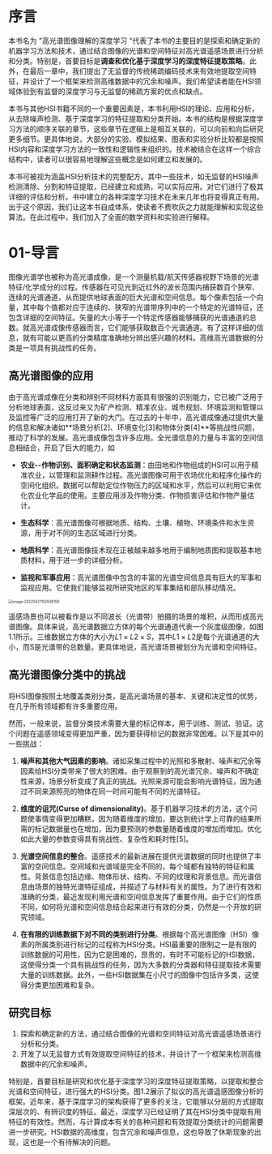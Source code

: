# 序言

本书名为 "高光谱图像理解的深度学习 "代表了本书的主要目的是探索和确定新的机器学习方法和技术，通过结合图像的光谱和空间特征对高光谱遥感场景进行分析和分类。特别是，首要目标是**调查和优化基于深度学习的深度特征提取策略**。此外，在最后一章中，我们提出了无监督的传统稀疏编码技术来有效地提取空间特征，并设计了一个框架来检测高维数据中的冗余和噪声。我们希望读者能在HSI领域体验到有监督的深度学习与无监督的稀疏方案的优点和缺点。

本书与其他HSI书籍不同的一个重要因素是，本书利用HSI的理论、应用和分析，从去除噪声检测、基于深度学习的特征提取和分类开始。本书的结构是根据深度学习方法的顺序关联的章节，这些章节在逻辑上是相互关联的，可以向前和向后研究更多细节。更具体地说，大部分的实验、模拟结果、图表和实验分析比较都是按照HSI内容和深度学习方法的一致性和逻辑性来组织的。技术被结合在这样一个综合结构中，读者可以很容易地理解这些概念是如何建立和发展的。

本书可被视为涵盖HSI分析技术的完整配方。其中一些技术，如无监督的HSI噪声检测清除、分割和特征提取，已经建立和成熟，可以实际应用。对它们进行了极其详细的评估和分析。书中建立的各种深度学习技术在未来几年也将变得真正有用。出于这个原因，我们让这本书自成体系，使读者不费吹灰之力就能理解和实现这些算法。在此过程中，我们加入了全面的数学资料和实验进行解释。

# 01-导言

图像光谱学也被称为高光谱成像，是一个测量机载/航天传感器视野下场景的光谱特征/化学成分的过程。传感器在可见光到近红外的波长范围内捕获数百个狭窄、连续的光谱通道，从而提供地球表面的巨大光谱和空间信息。每个像素包括一个向量，其中每个值都对应于连续的、狭窄的光谱带序列中的一个特定的光谱特征，还包含详细的空间特征。矢量的大小等于一个特定传感器能够捕获的光谱通道的总数。就高光谱成像传感器而言，它们能够获取数百个光谱通道。有了这样详细的信息，就有可能以更高的分类精度准确地分辨出感兴趣的材料。高维高光谱数据的分类是一项具有挑战性的任务。

## 高光谱图像的应用

由于高光谱成像在分类和辨别不同材料方面具有很强的识别能力，它已被广泛用于分析地球表面，这反过来又为矿产检测、精准农业、城市规划、环境监测和管理以及监控等广泛的应用打开了新的大门。在过去的十年中，高光谱成像通过提供大量的信息和解决诸如**场景分析[2]、环境变化[3]和物体分类[4]**等挑战性问题，推动了科学的发展。高光谱成像包含许多应用。全光谱信息的力量与丰富的空间信息相结合，开启了巨大的能力，如

- **农业--作物识别、面积确定和状态监测**：由田地和作物组成的HSI可以用于精准农业，以管理和监测耕作过程。高光谱图像可用于农场优化和程序化操作的空间化组织。数据可以帮助定位作物压力的区域和水平，然后可以利用它来优化农业化学品的使用。主要应用涉及作物分类、作物损害评估和作物产量估计。

- **生态科学**：高光谱图像可根据地质、结构、土壤、植物、环境条件和水生资源，用于对不同的生态区域进行分类。

- **地质科学**：高光谱图像技术现在正被越来越多地用于编制地质图和提取基本地质材料，用于进一步的详细分析。

- **监视和军事应用**：高光谱图像中包含的丰富的光谱空间信息具有巨大的军事和监视应用。它使我们能够监视所研究地区的军事集结和部队移动情况。

<img src="/Users/charminzh/Library/Application Support/typora-user-images/image-20220421102636158.png" alt="image-20220421102636158" style="zoom:50%;" />

遥感场景也可以被看作是以不同波长（光谱带）拍摄的场景的堆积，从而形成高光谱图像。具体来说，高光谱数据立方体的每个光谱通道代表一个灰度级图像，如图1.1所示。三维数据立方体的大小为$L 1 × L 2 × S$，其中$L 1 × L2$是每个光谱通道的大小，而S是光谱带的总数量。更具体地说，高光谱场景被划分为光谱和空间特征。

## 高光谱图像分类中的挑战

将HSI图像按照土地覆盖类别分类，是高光谱场景的基本、关键和决定性的优势，在几乎所有领域都有许多重要应用。

然而，一般来说，监督分类技术需要大量的标记样本，用于训练、测试、验证。这个问题在遥感领域变得更加严重，因为要获得标记的数据非常困难。以下是其中的一些挑战：

1. **噪声和其他大气因素的影响**。诸如采集过程中的光照和多散射、噪声和冗余等因素给HSI分类带来了很大的困难。由于观察到的高光谱冗余、噪声和不确定性来源，场景分析变成了真正的挑战。光照来源可能会影响光谱特征，因为通过不同来源照亮的物体在同一时间可能有不同的光谱特征。

2. **维度的诅咒(Curse of dimensionality)**。基于机器学习技术的方法，这个问题使事情变得更加糟糕，因为随着维度的增加，要达到统计学上可靠的结果所需的标记数据量也在增加，因为要预测的参数量随着维度的增加而增加。优化如此大量的参数变得具有挑战性、复杂性和耗时性[5]。

3. **光谱空间信息的整合**。遥感技术的最新进展在提供光谱数据的同时也提供了丰富的空间信息。空间域和光谱域是完全不同的，每个域都有独特的特征和属性。背景信息包括边缘、物体形状、结构、不同的纹理和背景信息。而光谱信息由场景的独特光谱特征组成，并描述了与材料有关的属性。为了进行有效和准确的分类，最近发现利用光谱和空间信息发挥了重要作用。由于它们的性质不同，如何将光谱和空间信息结合起来进行有效的分类，仍然是一个开放的研究领域。

4. **在有限的训练数据下对不同的类别进行分类**。根据每个高光谱图像（HSI）像素的所属类别进行标记的过程称为HSI分类。HSI最重要的限制之一是有限的训练数据的可用性，因为它是困难的，昂贵的，有时不可能标记的HSI数据，这使得分类一个具有挑战性的任务，因为大多数的分类器和特征提取技术需要大量的训练数据。此外，一些HSI数据集在小尺寸的图像中包括许多类，这使得分类更加困难和复杂。

## 研究目标

1. 探索和确定新的方法，通过结合图像的光谱和空间特征对高光谱遥感场景进行分析和分类。
2. 开发了以无监督方式有效提取空间特征的技术，并设计了一个框架来检测高维数据中的冗余和噪声。

特别是，首要目标是研究和优化基于深度学习的深度特征提取策略，以提取和整合光谱和空间特征，进行强大的HSI分类。图1.2展示了拟议的高光谱遥感图像分析的框架。近年来，基于深度学习的架构获得了更多的关注，它能够以分层的方式提取深层次的、有辨识度的特征。最近，深度学习已经证明了其在HSI分类中提取有用特征的有效性。然而，与计算成本有关的各种问题和有效提取分类统计的问题需要进一步研究。HSI数据的高维度，包含冗余和噪声信息，这也导致了休斯现象的出现，这也是一个有待解决的问题。